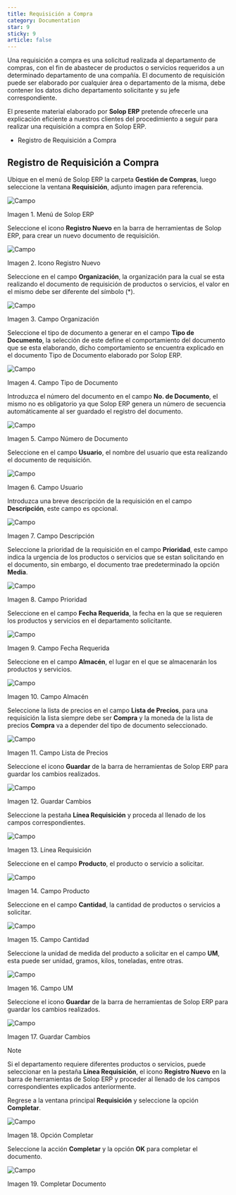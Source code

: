 ```yaml
---
title: Requisición a Compra
category: Documentation
star: 9
sticky: 9
article: false
---
```


Una requisición a compra es una solicitud realizada al departamento de compras, con el fin de abastecer de productos o servicios requeridos a un determinado departamento de una compañía. El documento de requisición puede ser elaborado por cualquier área o departamento de la misma, debe contener los datos dicho departamento solicitante y su jefe correspondiente.

El presente material elaborado por **Solop ERP** pretende ofrecerle una explicación eficiente a nuestros clientes del procedimiento a seguir para realizar una requisición a compra en Solop ERP.

- Registro de Requisición a Compra

## Registro de Requisición a Compra

Ubique en el menú de Solop ERP la carpeta **Gestión de Compras**, luego seleccione la ventana **Requisición**, adjunto imagen para referencia.

![Campo](/assets/img/docs/purchase-management/pum-purchase-image478.png)

Imagen 1. Menú de Solop ERP

Seleccione el icono **Registro Nuevo** en la barra de herramientas de Solop ERP, para crear un nuevo documento de requisición.

![Campo](/assets/img/docs/purchase-management/pum-purchase-image479.png)

Imagen 2. Icono Registro Nuevo

Seleccione en el campo **Organización**, la organización para la cual se esta realizando el documento de requisición de productos o servicios, el valor en el mismo debe ser diferente del símbolo (\*).

![Campo](/assets/img/docs/purchase-management/pum-purchase-image480.png)

Imagen 3. Campo Organización

Seleccione el tipo de documento a generar en el campo **Tipo de Documento**, la selección de este define el comportamiento del documento que se esta elaborando, dicho comportamiento se encuentra explicado en el documento Tipo de Documento elaborado por Solop ERP.

![Campo](/assets/img/docs/purchase-management/pum-purchase-image481.png)

Imagen 4. Campo Tipo de Documento

Introduzca el número del documento en el campo **No. de Documento**, el mismo no es obligatorio ya que Solop ERP genera un número de secuencia automáticamente al ser guardado el registro del documento.

![Campo](/assets/img/docs/purchase-management/pum-purchase-image482.png)

Imagen 5. Campo Número de Documento

Seleccione en el campo **Usuario**, el nombre del usuario que esta realizando el documento de requisición.

![Campo](/assets/img/docs/purchase-management/pum-purchase-image483.png)

Imagen 6. Campo Usuario

Introduzca una breve descripción de la requisición en el campo **Descripción**, este campo es opcional.

![Campo](/assets/img/docs/purchase-management/pum-purchase-image484.png)

Imagen 7. Campo Descripción

Seleccione la prioridad de la requisición en el campo **Prioridad**, este campo indica la urgencia de los productos o servicios que se estan solicitando en el documento, sin embargo, el documento trae predeterminado la opción **Media**.

![Campo](/assets/img/docs/purchase-management/pum-purchase-image485.png)

Imagen 8. Campo Prioridad

Seleccione en el campo **Fecha Requerida**, la fecha en la que se requieren los productos y servicios en el departamento solicitante.

![Campo](/assets/img/docs/purchase-management/pum-purchase-image486.png)

Imagen 9. Campo Fecha Requerida

Seleccione en el campo **Almacén**, el lugar en el que se almacenarán los productos y servicios.

![Campo](/assets/img/docs/purchase-management/pum-purchase-image487.png)

Imagen 10. Campo Almacén

Seleccione la lista de precios en el campo **Lista de Precios**, para una requisición la lista siempre debe ser **Compra** y la moneda de la lista de precios **Compra** va a depender del tipo de documento seleccionado.

![Campo](/assets/img/docs/purchase-management/pum-purchase-image488.png)

Imagen 11. Campo Lista de Precios

Seleccione el icono **Guardar** de la barra de herramientas de Solop ERP para guardar los cambios realizados.

![Campo](/assets/img/docs/purchase-management/pum-purchase-image489.png)

Imagen 12. Guardar Cambios

Seleccione la pestaña **Línea Requisición** y proceda al llenado de los campos correspondientes.

![Campo](/assets/img/docs/purchase-management/pum-purchase-image490.png)

Imagen 13. Línea Requisición

Seleccione en el campo **Producto**, el producto o servicio a solicitar.

![Campo](/assets/img/docs/purchase-management/pum-purchase-image491.png)

Imagen 14. Campo Producto

Seleccione en el campo **Cantidad**, la cantidad de productos o servicios a solicitar.

![Campo](/assets/img/docs/purchase-management/pum-purchase-image492.png)

Imagen 15. Campo Cantidad

Seleccione la unidad de medida del producto a solicitar en el campo **UM**, esta puede ser unidad, gramos, kilos, toneladas, entre otras.

![Campo](/assets/img/docs/purchase-management/pum-purchase-image493.png)

Imagen 16. Campo UM

Seleccione el icono **Guardar** de la barra de herramientas de Solop ERP para guardar los cambios realizados.

![Campo](/assets/img/docs/purchase-management/pum-purchase-image494.png)

Imagen 17. Guardar Cambios

Note

Si el departamento requiere diferentes productos o servicios, puede seleccionar en la pestaña **Línea Requisición**, el icono **Registro Nuevo** en la barra de herramientas de Solop ERP y proceder al llenado de los campos correspondientes explicados anteriormente.

Regrese a la ventana principal **Requisición** y seleccione la opción **Completar**.

![Campo](/assets/img/docs/purchase-management/pum-purchase-image495.png)

Imagen 18. Opción Completar

Seleccione la acción **Completar** y la opción **OK** para completar el documento.

![Campo](/assets/img/docs/purchase-management/pum-purchase-image496.png)

Imagen 19. Completar Documento
